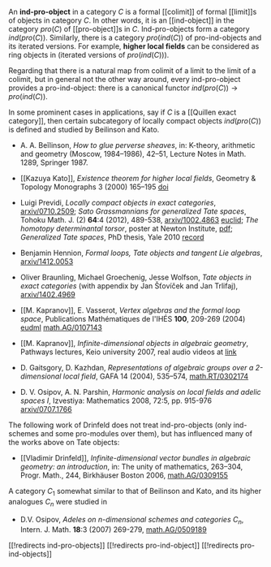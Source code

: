An __ind-pro-object__ in a category $C$ 
is a formal [[colimit]] of formal [[limit]]s of objects in category $C$. In other words, it
is an [[ind-object]] in the category $pro(C)$ of [[pro-object]]s in $C$. Ind-pro-objects form 
a category $ind(pro(C))$. Similarly, there is a category
$pro(ind(C))$ of pro-ind-objects 
and its iterated versions. For example,
__higher local fields__ can be considered as ring objects
in (iterated versions of $pro(ind(C))$).

Regarding that there is a natural map from colimit of a limit to the limit of a colimit, but in general not the 
other way around, every ind-pro-object provides a
pro-ind-object: there is a canonical functor 
$ind(pro(C))\to pro(ind(C))$.

In some prominent cases in applications, say if $C$ is a [[Quillen exact category]], then certain
subcategory of locally compact objects $ind(pro(C))$ is defined and studied by Beilinson and Kato.

* A. A. Be&#301;linson, _How to glue perverse sheaves_, in: K-theory, arithmetic and geometry (Moscow, 1984&#8211;1986), 42&#8211;51, Lecture Notes in Math. 1289, Springer 1987.
* [[Kazuya Kato]], _Existence theorem for higher local fields_, Geometry & Topology Monographs 3 (2000) 165&#8211;195 [doi](http://dx.doi.org/10.2140/gtm.2000.3.165)
* Luigi Previdi, _Locally compact objects in 
exact categories_, [arxiv/0710.2509](http://arxiv.org/abs/0710.2509); _Sato Grassmannians for generalized Tate spaces_, Tohoku Math. J. (2) __64__:4 (2012), 489-538, [arxiv/1002.4863](http://arxiv.org/abs/1002.4863) [euclid](http://projecteuclid.org/euclid.tmj/1356038976); _The homotopy determinantal torsor_, poster at Newton Institute, [pdf](http://www-old.newton.ac.uk/programmes/GDO/Previdi.pdf);
_Generalized Tate spaces_, PhD thesis, Yale 2010 [record](http://gradworks.umi.com/34/15/3415298.html)

* Benjamin Hennion, _Formal loops, Tate objects and tangent Lie algebras_, [arxiv/1412.0053](http://arxiv.org/abs/1412.0053)

* Oliver Braunling, Michael Groechenig, Jesse Wolfson, _Tate objects in exact categories_ (with appendix by Jan &#352;&#357;ov&#237;&#269;ek and Jan Trlifaj), [arxiv/1402.4969](http://arxiv.org/abs/1402.4969)

* [[M. Kapranov]], E. Vasserot, _Vertex algebras and the formal loop space_, Publications Math&#233;matiques de l'IH&#201;S __100__, 209-269 (2004) [eudml](https://eudml.org/doc/104201) [math.AG/0107143](http://arxiv.org/abs/math/0107143)

* [[M. Kapranov]], _Infinite-dimensional objects in algebraic geometry_, Pathways lectures, Keio university 2007,
real audio videos at [link](http://www.math.hc.keio.ac.jp/coe/videos/kapranov2007)
* D. Gaitsgory, D. Kazhdan, _Representations of algebraic groups over a 2-dimensional local field_,  GAFA 14 (2004), 535&#8211;574, [math.RT/0302174](http://arxiv.org/abs/math/0302174)
* D. V. Osipov, A. N. Parshin, _Harmonic analysis on local fields and adelic spaces I_, Izvestiya: Mathematics 2008, 72:5, pp. 915-976 [arxiv/0707.1766](http://arxiv.org/abs/0707.1766)

The following work of Drinfeld does not treat ind-pro-objects (only ind-schemes and some pro-modules over them), but has 
influenced many of the works above on Tate objects:

* [[Vladimir Drinfeld]], _Infinite-dimensional vector bundles in algebraic geometry: an introduction_, in: The unity of mathematics, 263&#8211;304, Progr. Math., 244, Birkh&#228;user Boston 2006, [math.AG/0309155](http://arxiv.org/abs/math/0309155)

A category $C_1$ somewhat similar to that of Beilinson and Kato, and its higher analogues $C_n$ were studied in

* D.V. Osipov, _Adeles on $n$-dimensional schemes and categories $C_n$_, Intern. J. Math. __18__:3 (2007) 269-279, [math.AG/0509189](http://arxiv.org/abs/math/0509189)

[[!redirects ind-pro-objects]]
[[!redirects pro-ind-object]]
[[!redirects pro-ind-objects]]